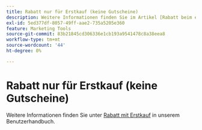 ```yaml
---
title: Rabatt nur für Erstkauf (keine Gutscheine)
description: Weitere Informationen finden Sie im Artikel [Rabatt beim ersten Kauf](https://docs.magento.com/m2/ee/user_guide/marketing/price-rule-discount-first-purchase.html) in unserem Benutzerhandbuch.
exl-id: 5ed377df-8057-49ff-aae2-735a5205e360
feature: Marketing Tools
source-git-commit: 83b21845cd306336e1cb193a9541478c8a38eea8
workflow-type: tm+mt
source-wordcount: '44'
ht-degree: 0%

---
```


# Rabatt nur für Erstkauf (keine Gutscheine)

Weitere Informationen finden Sie unter [Rabatt mit Erstkauf](https://docs.magento.com/m2/ee/user_guide/marketing/price-rule-discount-first-purchase.html) in unserem Benutzerhandbuch.
